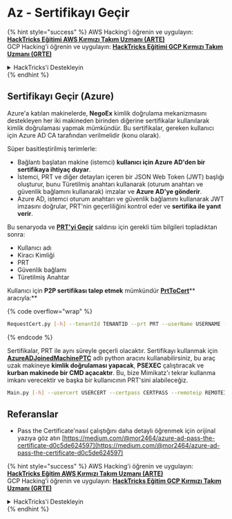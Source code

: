 # Az - Sertifikayı Geçir

{% hint style="success" %}
AWS Hacking'i öğrenin ve uygulayın:<img src="/.gitbook/assets/image.png" alt="" data-size="line">[**HackTricks Eğitimi AWS Kırmızı Takım Uzmanı (ARTE)**](https://training.hacktricks.xyz/courses/arte)<img src="/.gitbook/assets/image.png" alt="" data-size="line">\
GCP Hacking'i öğrenin ve uygulayın: <img src="/.gitbook/assets/image (2).png" alt="" data-size="line">[**HackTricks Eğitimi GCP Kırmızı Takım Uzmanı (GRTE)**<img src="/.gitbook/assets/image (2).png" alt="" data-size="line">](https://training.hacktricks.xyz/courses/grte)

<details>

<summary>HackTricks'i Destekleyin</summary>

* [**Abonelik planlarını**](https://github.com/sponsors/carlospolop) kontrol edin!
* 💬 [**Discord grubuna**](https://discord.gg/hRep4RUj7f) katılın veya [**telegram grubuna**](https://t.me/peass) katılın veya bizi **Twitter** 🐦 [**@hacktricks\_live**](https://twitter.com/hacktricks\_live)** takip edin.**
* **Hacking püf noktalarını paylaşarak PR'ler göndererek** [**HackTricks**](https://github.com/carlospolop/hacktricks) ve [**HackTricks Cloud**](https://github.com/carlospolop/hacktricks-cloud) github depolarına katkıda bulunun.

</details>
{% endhint %}

## Sertifikayı Geçir (Azure)

Azure'a katılan makinelerde, **NegoEx** kimlik doğrulama mekanizmasını destekleyen her iki makineden birinden diğerine sertifikalar kullanılarak kimlik doğrulaması yapmak mümkündür. Bu sertifikalar, gereken kullanıcı için Azure AD CA tarafından verilmelidir (konu olarak).

Süper basitleştirilmiş terimlerle:

* Bağlantı başlatan makine (istemci) **kullanıcı için Azure AD'den bir sertifikaya ihtiyaç duyar**.
* İstemci, PRT ve diğer detayları içeren bir JSON Web Token (JWT) başlığı oluşturur, bunu Türetilmiş anahtarı kullanarak (oturum anahtarı ve güvenlik bağlamını kullanarak) imzalar ve **Azure AD'ye gönderir**.
* Azure AD, istemci oturum anahtarı ve güvenlik bağlamını kullanarak JWT imzasını doğrular, PRT'nin geçerliliğini kontrol eder ve **sertifika ile yanıt verir**.

Bu senaryoda ve [**PRT'yi Geçir**](pass-the-prt.md) saldırısı için gerekli tüm bilgileri topladıktan sonra:

* Kullanıcı adı
* Kiracı Kimliği
* PRT
* Güvenlik bağlamı
* Türetilmiş Anahtar

Kullanıcı için **P2P sertifikası talep etmek** mümkündür [**PrtToCert**](https://github.com/morRubin/PrtToCert)** aracıyla:**

{% code overflow="wrap" %}
```bash
RequestCert.py [-h] --tenantId TENANTID --prt PRT --userName USERNAME --hexCtx HEXCTX --hexDerivedKey HEXDERIVEDKEY [--passPhrase PASSPHRASE]
```
{% endcode %}

Sertifikalar, PRT ile aynı süreyle geçerli olacaktır. Sertifikayı kullanmak için [**AzureADJoinedMachinePTC**](https://github.com/morRubin/AzureADJoinedMachinePTC) adlı python aracını kullanabilirsiniz, bu araç uzak makineye **kimlik doğrulaması yapacak**, **PSEXEC** çalıştıracak ve **kurban makinede bir CMD açacaktır**. Bu, bize Mimikatz'ı tekrar kullanma imkanı verecektir ve başka bir kullanıcının PRT'sini alabileceğiz.
```bash
Main.py [-h] --usercert USERCERT --certpass CERTPASS --remoteip REMOTEIP
```
## Referanslar

* Pass the Certificate'nasıl çalıştığını daha detaylı öğrenmek için orijinal yazıya göz atın [https://medium.com/@mor2464/azure-ad-pass-the-certificate-d0c5de624597](https://medium.com/@mor2464/azure-ad-pass-the-certificate-d0c5de624597)

{% hint style="success" %}
AWS Hacking'i öğrenin ve uygulayın: <img src="/.gitbook/assets/image.png" alt="" data-size="line">[**HackTricks Eğitim AWS Kırmızı Takım Uzmanı (ARTE)**](https://training.hacktricks.xyz/courses/arte)<img src="/.gitbook/assets/image.png" alt="" data-size="line">\
GCP Hacking'i öğrenin ve uygulayın: <img src="/.gitbook/assets/image (2).png" alt="" data-size="line">[**HackTricks Eğitim GCP Kırmızı Takım Uzmanı (GRTE)**<img src="/.gitbook/assets/image (2).png" alt="" data-size="line">](https://training.hacktricks.xyz/courses/grte)

<details>

<summary>HackTricks'i Destekleyin</summary>

* [**Abonelik planlarını**](https://github.com/sponsors/carlospolop) kontrol edin!
* 💬 [**Discord grubuna**](https://discord.gg/hRep4RUj7f) katılın veya [**telegram grubuna**](https://t.me/peass) katılın veya bizi **Twitter** 🐦 [**@hacktricks\_live**](https://twitter.com/hacktricks\_live)** takip edin.**
* Hacking püf noktalarını paylaşarak PR'ler göndererek **HackTricks** ve **HackTricks Cloud** github depolarına katkıda bulunun.

</details>
{% endhint %}
